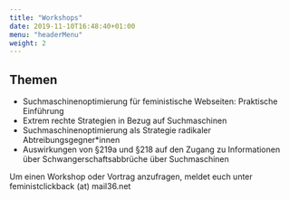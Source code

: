 ```yaml
---
title: "Workshops"
date: 2019-11-10T16:48:40+01:00
menu: "headerMenu"
weight: 2
---
```


<h2>Themen</h2>
<ul>
<li>Suchmaschinenoptimierung für feministische Webseiten: Praktische Einführung</li>
<li>Extrem rechte Strategien in Bezug auf Suchmaschinen</li>
<li>Suchmaschinenoptimierung als Strategie radikaler Abtreibungsgegner*innen</li>
<li>Auswirkungen von §219a und §218 auf den Zugang zu Informationen über Schwangerschaftsabbrüche über Suchmaschinen</li>
</ul>
<p>Um einen Workshop oder Vortrag anzufragen, meldet euch unter feministclickback (at) mail36.net</p>
